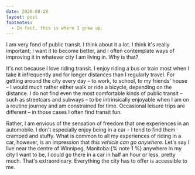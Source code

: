 ```yaml
---
date: 2020-08-28
layout: post
footnotes:
  - In fact, this is where I grew up.
---
```


I am very fond of public transit. I think about it a lot. I think it's
really important; I want it to become better, and I often contemplate
ways of improving it in whatever city I am living in. Why is that?<!-- FOLD -->

It's not because I love riding transit. I enjoy riding a bus or train
most when I take it infrequently and for longer distances than I
regularly travel. For getting around the
city every day – to work, to school, to my friends' house – I would much rather either walk or
ride a bicycle, depending on the distance. I do not find even the most
comfortable kinds of public transit – such as streetcars and subways –
to be intrinsically enjoyable when I am on a routine journey and am
constrained for time. Occasional leisure trips are different – in those cases I
often find transit fun.

Rather, I am envious of the sensation of freedom that one experiences
in an automobile. I don't especially enjoy being in a car – I tend to
find them cramped and stuffy. What is common to all my experiences of
riding in a car, however, is an impression that *this vehicle can go
anywhere*. Let's say I live near the centre of Winnipeg, Manitoba:{% note 1 %} anywhere in my city I want to be, I could go there in a car
in half an hour or less, pretty much. That's extraordinary. Everything
the city has to offer is accessible to me. 
